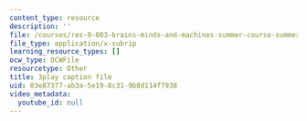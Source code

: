```yaml
---
content_type: resource
description: ''
file: /courses/res-9-003-brains-minds-and-machines-summer-course-summer-2015/03e87377ab3a5e198c319b8d114f7938_2304728.vtt
file_type: application/x-subrip
learning_resource_types: []
ocw_type: OCWFile
resourcetype: Other
title: 3play caption file
uid: 03e87377-ab3a-5e19-8c31-9b8d114f7938
video_metadata:
  youtube_id: null
---
```

